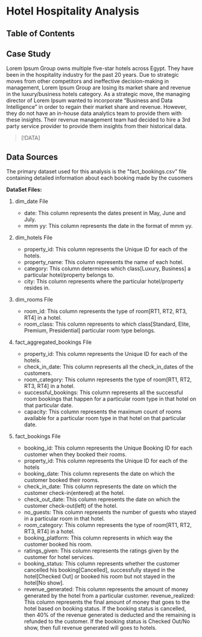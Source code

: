 # Hotel Hospitality Analysis

## Table of Contents

## Case Study
Lorem Ipsum Group owns multiple five-star hotels across Egypt. They have been in the hospitality industry for the past 20 years. Due to strategic moves from other competitors and ineffective decision-making in management, Lorem Ipsum Group are losing its market share and revenue in the luxury/business hotels category. As a strategic move, the managing director of Lorem Ipsum wanted to incorporate “Business and Data Intelligence” in order to regain their market share and revenue. However, they do not have an in-house data analytics team to provide them with these insights.
Their revenue management team had decided to hire a 3rd party service provider to provide them insights from their historical data.

> [!DATA]
## Data Sources
The primary dataset used for this analysis is the "fact_bookings.csv" file containing detailed information about each booking made by the cusomers

**DataSet Files:**
1. dim_date File
   - date: This column represents the dates present in May, June and July.
   - mmm yy: This column represents the date in the format of mmm yy.
2. dim_hotels File
   - property_id: This column represents the Unique ID for each of the hotels.
   - property_name: This column represents the name of each hotel.
   - category: This column determines which class[Luxury, Business] a particular hotel/property belongs to.
   - city: This column represents where the particular hotel/property resides in.
3. dim_rooms File
   - room_id: This column represents the type of room[RT1, RT2, RT3, RT4] in a hotel.
   - room_class: This column represents to which class[Standard, Elite, Premium, Presidential] particular room type belongs.

4. fact_aggregated_bookings File
   - property_id: This column represents the Unique ID for each of the hotels.
   - check_in_date: This column represents all the check_in_dates of the customers.
   - room_category: This column represents the type of room[RT1, RT2, RT3, RT4] in a hotel.
   - successful_bookings: This column represents all the successful room bookings that happen for a particular room type in that hotel on that particular date.
   - capacity: This column represents the maximum count of rooms available for a particular room type in that hotel on that particular date.
5. fact_bookings File
   - booking_id: This column represents the Unique Booking ID for each customer when they booked their rooms.
   - property_id: This column represents the Unique ID for each of the hotels
   - booking_date: This column represents the date on which the customer booked their rooms.
   - check_in_date: This column represents the date on which the customer check-in(entered) at the hotel.
   - check_out_date: This column represents the date on which the customer check-out(left) of the hotel.
   - no_guests: This column represents the number of guests who stayed in a particular room in that hotel.
   - room_category: This column represents the type of room[RT1, RT2, RT3, RT4] in a hotel.
   - booking_platform: This column represents in which way the customer booked his room.
   - ratings_given: This column represents the ratings given by the customer for hotel services.
   - booking_status: This column represents whether the customer cancelled his booking[Cancelled], successfully stayed in the hotel[Checked Out] or booked his room but not stayed in the hotel[No show].
   - revenue_generated: This column represents the amount of money generated by the hotel from a particular customer.
revenue_realized: This column represents the final amount of money that goes to the hotel based on booking status. If the booking status is cancelled, then 40% of the revenue generated is deducted and the remaining is refunded to the customer. If the booking status is Checked Out/No show, then full revenue generated will goes to hotels.







